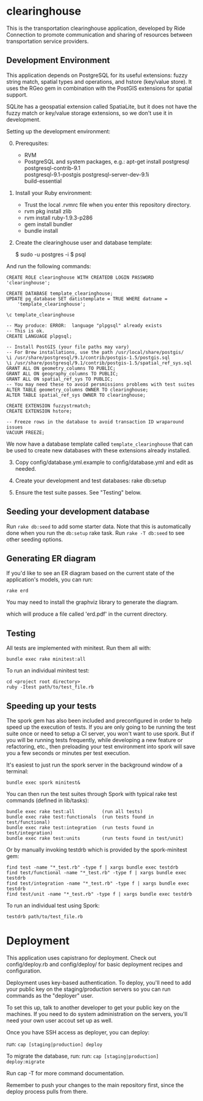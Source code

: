 clearinghouse
=============

This is the transportation clearinghouse application, developed by Ride
Connection to promote communication and sharing of resources between
transportation service providers.

Development Environment
-----------------------

This application depends on PostgreSQL for its useful extensions: fuzzy string
match, spatial types and operations, and hstore (key/value store).  It uses
the RGeo gem in combination with the PostGIS extensions for spatial support.

SQLite has a geospatial extension called SpatiaLite, but it does not have the
fuzzy match or key/value storage extensions, so we don't use it in development.

Setting up the development environment:

0. Prerequsites:
   - RVM
   - PostgreSQL and system packages, e.g.:
         apt-get install postgresql postgresql-contrib-9.1 \
                         postgresql-9.1-postgis postgresql-server-dev-9.1i \
                         build-essential

1. Install your Ruby environment:
   - Trust the local .rvmrc file when you enter this repository directory.
   - rvm pkg install zlib
   - rvm install ruby-1.9.3-p286
   - gem install bundler
   - bundle install
 
2. Create the clearinghouse user and database template:

    $ sudo -u postgres -i
    $ psql

And run the following commands:

    CREATE ROLE clearinghouse WITH CREATEDB LOGIN PASSWORD 'clearinghouse';

    CREATE DATABASE template_clearinghouse;
    UPDATE pg_database SET datistemplate = TRUE WHERE datname =
        'template_clearinghouse';
    
    \c template_clearinghouse

    -- May produce: ERROR:  language "plpgsql" already exists
    -- This is ok.
    CREATE LANGUAGE plpgsql;
    
    -- Install PostGIS (your file paths may vary)
    -- For Brew installations, use the path /usr/local/share/postgis/
    \i /usr/share/postgresql/9.1/contrib/postgis-1.5/postgis.sql
    \i /usr/share/postgresql/9.1/contrib/postgis-1.5/spatial_ref_sys.sql
    GRANT ALL ON geometry_columns TO PUBLIC;
    GRANT ALL ON geography_columns TO PUBLIC;
    GRANT ALL ON spatial_ref_sys TO PUBLIC;
    -- You may need these to avoid persmissions problems with test suites
    ALTER TABLE geometry_columns OWNER TO clearinghouse;
    ALTER TABLE spatial_ref_sys OWNER TO clearinghouse;

    CREATE EXTENSION fuzzystrmatch;
    CREATE EXTENSION hstore;
    
    -- Freeze rows in the database to avoid transaction ID wraparound issues
    VACUUM FREEZE;

We now have a database template called `template_clearinghouse` that can be
used to create new databases with these extensions already installed.

3. Copy config/database.yml.example to config/database.yml and edit as needed.

4. Create your development and test databases: rake db:setup

5. Ensure the test suite passes.  See "Testing" below. 

Seeding your development database
---------------------------------

Run `rake db:seed` to add some starter data. Note that this is automatically 
done when you run the `db:setup` rake task. Run `rake -T db:seed` to see other
seeding options.

Generating ER diagram
---------------------

If you'd like to see an ER diagram based on the current state of the
application's models, you can run:

    rake erd

You may need to install the graphviz library to generate the diagram.

which will produce a file called 'erd.pdf' in the current directory.

Testing
-------

All tests are implemented with minitest.  Run them all with:

    bundle exec rake minitest:all

To run an individual minitest test:

    cd <project root directory>
    ruby -Itest path/to/test_file.rb

Speeding up your tests
----------------------

The spork gem has also been included and preconfigured in order to help speed up
the execution of tests. If you are only going to be running the test suite once
or need to setup a CI server, you won't want to use spork. But if you will be
running tests frequently, while developing a new feature or refactoring, etc., 
then preloading your test environment into spork will save you a few seconds 
or minutes per test execution.

It's easiest to just run the spork server in the background window of a terminal:

    bundle exec spork minitest&

You can then run the test suites through Spork with typical rake test commands
(defined in lib/tasks):

    bundle exec rake test:all          (run all tests)
    bundle exec rake test:functionals  (run tests found in test/functional)
    bundle exec rake test:integration  (run tests found in test/integration)
    bundle exec rake test:units        (run tests found in test/unit)

Or by manually invoking testdrb which is provided by the spork-minitest gem:

    find test -name "*_test.rb" -type f | xargs bundle exec testdrb
    find test/functional -name "*_test.rb" -type f | xargs bundle exec testdrb
    find test/integration -name "*_test.rb" -type f | xargs bundle exec testdrb
    find test/unit -name "*_test.rb" -type f | xargs bundle exec testdrb

To run an individual test using Spork:

    testdrb path/to/test_file.rb

Deployment
==========

This application uses capistrano for deployment.  Check out config/deploy.rb 
and config/deploy/ for basic deployment recipes and configuration.

Deployment uses key-based authentication. To deploy, you'll need to add your 
public key on the staging/production servers so you can run commands as the 
"deployer" user.

To set this up, talk to another developer to get your public key on the 
machines. If you need to do system administration on the servers, you'll need 
your own user accout set up as well.

Once you have SSH access as deployer, you can deploy:

  run: `cap [staging|production] deploy`

To migrate the database, run:
  run: `cap [staging|production] deploy:migrate`

Run cap -T for more command documentation.

Remember to push your changes to the main repository first, since the deploy
process pulls from there.  

